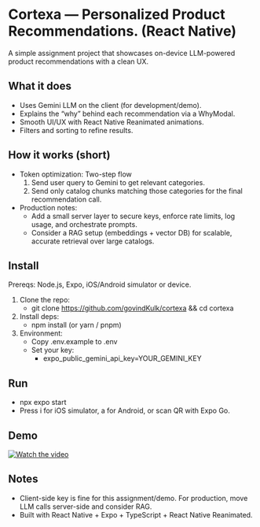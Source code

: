 # Cortexa — Personalized Product Recommendations. (React Native)

A simple assignment project that showcases on-device LLM-powered product recommendations with a clean UX.

## What it does
- Uses Gemini LLM on the client (for development/demo).
- Explains the “why” behind each recommendation via a WhyModal.
- Smooth UI/UX with React Native Reanimated animations.
- Filters and sorting to refine results.

## How it works (short)
- Token optimization: Two-step flow
  1) Send user query to Gemini to get relevant categories.
  2) Send only catalog chunks matching those categories for the final recommendation call.
- Production notes:
  - Add a small server layer to secure keys, enforce rate limits, log usage, and orchestrate prompts.
  - Consider a RAG setup (embeddings + vector DB) for scalable, accurate retrieval over large catalogs.

## Install
Prereqs: Node.js, Expo, iOS/Android simulator or device.

1) Clone the repo:
   - git clone https://github.com/govindKulk/cortexa && cd cortexa
2) Install deps:
   - npm install (or yarn / pnpm)
3) Environment:
   - Copy .env.example to .env
   - Set your key:
     - expo_public_gemini_api_key=YOUR_GEMINI_KEY

## Run
- npx expo start
- Press i for iOS simulator, a for Android, or scan QR with Expo Go.

## Demo
[![Watch the video](https://img.youtube.com/vi/AAfpHQ14yT8/maxresdefault.jpg)](https://www.youtube.com/shorts/AAfpHQ14yT8)

## Notes
- Client-side key is fine for this assignment/demo. For production, move LLM calls server-side and consider RAG.
- Built with React Native + Expo + TypeScript + React Native Reanimated.

```
